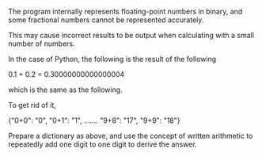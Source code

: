 The program internally represents floating-point numbers in binary, and some fractional numbers cannot be represented accurately.
  
This may cause incorrect results to be output when calculating with a small number of numbers.
  
In the case of Python, the following is the result of the following
  
0.1 + 0.2 = 0.30000000000000004
  
which is the same as the following.
  
To get rid of it,
  
{"0+0": "0", "0+1": "1", ....... "9+8": "17", "9+9": "18"}
  
Prepare a dictionary as above, and use the concept of written arithmetic to repeatedly add one digit to one digit to derive the answer.
